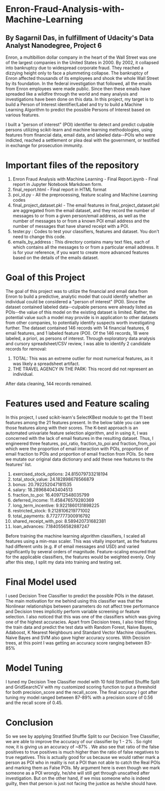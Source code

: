 # Enron-Fraud-Analysis-with-Machine-Learning
## By Sagarnil Das, in fulfillment of Udacity's Data Analyst Nanodegree, Project 6

Enron, a multibillion dollar company in the heart of the Wall Street was one of the largest companies in the United States in 2000. By 2002, it collapsed into bankruptcy due to widespread corporate fraud. They reached a dizzying height only to face a plummeting collapse. The bankruptcy of Enron affected thousands of its employees and shook the whole Wall Street by its foundation. In the federal investigation that followed, all the emails from Enron employees were made public. Since then these emails have spreaded like a wildfire through the world and many analysis and investigations have been done on this data. In this project, my target is to build a Person of Interest identifier/Label and try to build a Machine Learning Algorithm to predict the possible Persons of Interest based on various features.

I built a "person of interest" (POI) identifier to detect and predict culpable persons utilizing scikit-learn and machine learning methodologies, using features from financial data, email data, and labeled data--POIs who were indicted, reached a settlement or plea deal with the government, or testified in exchange for prosecution immunity.

# Important files of the repository

1. Enron Fraud Analysis with Machine Learning - Final Report.ipynb - Final report in Jupyter Notebook Markdown form.
2. final_report.html - Final report in HTML format
3. poi_id.py - All the preprocessing, feature scaling and Machine Learning codes
4. final_project_dataset.pkl - The email features in final_project_dataset.pkl are aggregated from the email dataset, and they record the number of messages to or from a given person/email address, as well as the number of messages to or from a known POI email address and the number of messages that have shared receipt with a POI.
5. tester.py : Codes to test your classifiers, features and dataset. You don't need to change this code.
6. emails_by_address : This directory contains many text files, each of which contains all the messages to or from a particular email address. It is for your reference, if you want to create more advanced features based on the details of the emails dataset.


# Goal of this Project

The goal of this project was to utilize the financial and email data from Enron to build a predictive, analytic model that could identify whether an individual could be considered a "person of interest" (POI). Since the dataset contained labeled data--culpable persons were already listed as POIs--the value of this model on the existing dataset is limited. Rather, the potential value such a model may provide is in application to other datasets from other companies, to potentially identify suspects worth investigating further. The dataset contained 146 records with 14 financial features, 6 email features, and 1 labeled feature (POI). Of the 146 records, 18 were labeled, a priori, as persons of interest. Through exploratory data analysis and cursory spreadsheet/CSV review, I was able to identify 2 candidate records for removal:

1. TOTAL: This was an extreme outlier for most numerical features, as it was likely a spreadsheet artifact.
2. THE TRAVEL AGENCY IN THE PARK: This record did not represent an individual.

After data cleaning, 144 records remained.

# Features used and Feature scaling
In this project, I used scikit-learn's SelectKBest module to get the 11 best features among the 21 features present. In the below table you can see those features along with their scores. The K-best approach is an automated univariate feature selection algorithm, and in using it, I was concerned with the lack of email features in the resulting dataset. Thus, I engineered three features, poi_ratio, fraction_to_poi and fraction_from_poi which were the proportion of email interaction with POIs, proportion of email fraction to POIs and proportion of email fraction from POIs. So here we mutate our original data dictionary and add these new features to the features' list.


1. exercised_stock_options: 24.815079733218194 
2. total_stock_value: 24.182898678566879 
3. bonus: 20.792252047181535 
4. salary: 18.289684043404513 
5. fraction_to_poi: 16.409712548035799 
6. deferred_income: 11.458476579280369
7. long_term_incentive: 9.9221860131898225
8. restricted_stock: 9.2128106219771002
9. total_payments: 8.7727777300916792 
10. shared_receipt_with_poi: 8.589420731682381
11. loan_advances: 7.1840556582887247


Before training the machine learning algorithm classifiers, I scaled all features using a min-max scaler. This was vitally important, as the features had different units (e.g. # of email messages and USD) and varied significantly by several orders of magnitude. Feature-scaling ensured that for the applicable classifiers, the features would be weighted evenly. Only after this step, I split my data into training and testing set.

# Final Model used

I used Decision Tree Classifier to predict the possible POIs in the dataset. The main motivation for me behind using this classifier was that the Nonlinear relationships between parameters do not affect tree performance and Decision trees implicitly perform variable screening or feature selection. I also noticed that this was one of the classifiers which was giving one of the highest accuracies. Apart from Decision trees, I also tried fitting the train data and predict the test data with Random Forest, Naive Bayes, Adaboost, K Nearest Neighbours and Standard Vector Machine classifiers. Naive Bayes and SVM also gave higher accuracy scores. With Decision trees, at this point I was getting an accuracy score ranging between 83-85%

# Model Tuning

I tuned my Decision Tree Classifier model with 10 fold Stratified Shuffle Split and GridSearchCV with my customized scoring function to put a threshold for both precision_score and the recall_score. The final accuracy I got after tuning my model ranged between 87-89% with a precision score of 0.56 and the recall score of 0.45.

# Conclusion

So we see by applying Stratified Shuffle Split to our Decision Tree Classifier, we are able to improve the accuracy of our classifier by 1 - 2% . So right now, it is giving us an accuracy of ~87% . We also see that ratio of the false positives to true positives is much higher than the ratio of false negatives to true negatives. This is actually good for us because we would rather mark a person as POI who in reality is not a POI than not able to catch the Real POIs and marking them as False POIs. My argument here is even though we mark someone as a POI wrongly, he/she will still get through unscathed after investigation. But on the other hand, if we miss someone who is indeed guilty, then that person is just not facing the justice as he/she should have.






